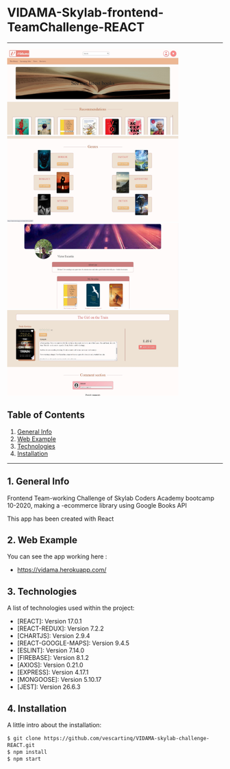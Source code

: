# VIDAMA-Skylab-frontend-TeamChallenge-REACT

---

<img src="src/img/vidama1.jpg" width="400" height="200" >
<img src="src/img/vidama2.jpg" width="400" height="200" >
<img src="src/img/vidama3.jpg" width="400" height="200" >
<img src="src/img/vidama4.jpg" width="400" height="200" >

## Table of Contents

1. [General Info](#general-info)
2. [Web Example](#web-example)
3. [Technologies](#technologies)
4. [Installation](#installation)

---

## 1. General Info

Frontend Team-working Challenge of Skylab Coders Academy bootcamp 10-2020,
making a -ecommerce library using Google Books API

This app has been created with React

## 2. Web Example

You can see the app working here :

- https://vidama.herokuapp.com/

## 3. Technologies

A list of technologies used within the project:

- [REACT]: Version 17.0.1
- [REACT-REDUX]: Version 7.2.2
- [CHARTJS]: Version 2.9.4
- [REACT-GOOGLE-MAPS]: Version 9.4.5
- [ESLINT]: Version 7.14.0
- [FIREBASE]: Version 8.1.2
- [AXIOS]: Version 0.21.0
- [EXPRESS]: Version 4.17.1
- [MONGOOSE]: Version 5.10.17
- [JEST]: Version 26.6.3

## 4. Installation

A little intro about the installation:

```
$ git clone https://github.com/vescartinq/VIDAMA-skylab-challenge-REACT.git
$ npm install
$ npm start

```
